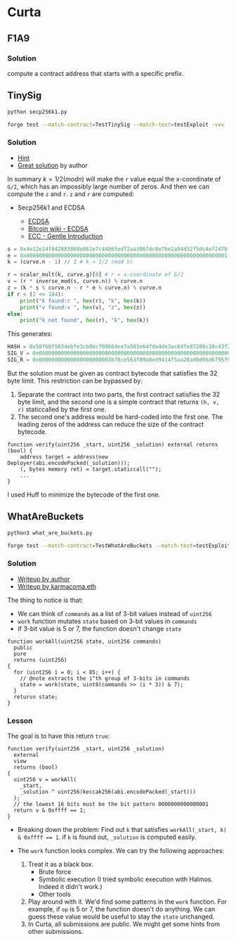 # Curta

## F1A9

### Solution

compute a contract address that starts with a specific prefix.

## TinySig

```bash
python secp256k1.py
```

```bash
forge test --match-contract=TestTinySig --match-test=testExploit -vvv
```

### Solution

- [Hint](https://twitter.com/0xkarmacoma/status/1637516925617192960?s=20)
- [Great solution](https://twitter.com/rileyholterhus/status/1637905710095933441?s=20) by author

In summary $k = 1/2 (mod n)$ will make the `r` value equal the x-coordinate of `G/2`, which has an impossibly large number of zeros. And then we can compute the `z` and `r`. `z` and `r` are computed:

- Secp256k1 and ECDSA

  - [ECDSA](https://onyb.gitbook.io/secp256k1-python/ecdsa)
  - [Bitcoin wiki - ECDSA](https://en.bitcoin.it/wiki/Elliptic_Curve_Digital_Signature_Algorithm)
  - [ECC - Gentle Introduction](https://github.com/andreacorbellini/ecc/tree/master)

```python secp256k1.py
s = 0x4e12e14f842803868e861e7c44865edf2aa30674c8e7be2a94d32f5dc4ef247b # In this case, TinySig.generate(solver) is `s`
e = 0x0000000000000000000000000000000000000000000000000000000000000001 # private key
k = (curve.n - 1) // 2 # k = 1/2 (mod n)

r = scalar_mult(k, curve.g)[0] # r = x-coordinate of G/2
v = (r * inverse_mod(s, curve.n)) % curve.n
z = (k * s % curve.n - r * e % curve.n) % curve.n
if r < (2 << 184):
    print("k found:r ", hex(r), "k", hex(k))
    print("v found:v ", hex(v), "z", hex(z))
else:
    print("k not found", hex(r), "k", hex(k))
```

This generates:

```python
HASH = 0x58f68f583debfe3cb8bcf08664ee7a503e64fda4de3ac6dfe87200c10c43f200 // z
SIG_V = 0x000000000000000000000000000000000000000000000000000000000000001c // 28 in decimal
SIG_R = 0x00000000000000000000003b78ce563f89a0ed9414f5aa28ad0d96d6795f9c63
```

But the solution must be given as contract bytecode that satisfies the 32 byte limit. This restriction can be bypassed by:

1.  Separate the contract into two parts, the first contract satisfies the 32 byte limit, and the second one is a simple contract that returns `(h, v, r)` staticcalled by the first one.
2.  The second one's address would be hard-coded into the first one. The leading zeros of the address can reduce the size of the contract bytecode.

```solidity
function verify(uint256 _start, uint256 _solution) external returns (bool) {
    address target = address(new Deployer(abi.encodePacked(_solution)));
    (, bytes memory ret) = target.staticcall("");
    ...
}
```

I used Huff to minimize the bytecode of the first one.

## WhatAreBuckets

```bash
python3 what_are_buckets.py
```

```bash
forge test --match-contract=TestWhatAreBuckets --match-test=testExploit -vvv
```

### Solution

- [Writeup by author](https://hackmd.io/@xNSnimr_Rk68TArjAjMQvw/HkypUNJW2)
- [Writeup by karmacoma.eth](https://karmacoma.notion.site/Curta-CTF-4-WhatAreBuckets-d936460e0bf143bf8bc3eeb0b6136757)

The thing to notice is that:

- We can think of `commands` as a list of 3-bit values instead of `uint256`
- `work` function mutates `state` based on 3-bit values in `commands`
- If 3-bit value is 5 or 7, the function doesn't change `state`

```solidity
function workAll(uint256 state, uint256 commands)
  public
  pure
  returns (uint256)
{
  for (uint256 i = 0; i < 85; i++) {
    // @note extracts the i^th group of 3-bits in commands
    state = work(state, uint8(commands >> (i * 3)) & 7);
  }
  retursn state;
}

```

### Lesson

The goal is to have this return `true`:

```solidity
function verify(uint256 _start, uint256 _solution)
  external
  view
  returns (bool)
{
  uint256 v = workAll(
    _start,
    _solution ^ uint256(keccak256(abi.encodePacked(_start)))
  );
  // the lowest 16 bits must be the bit pattern 0000000000000001
  return v & 0xffff == 1;
}

```

- Breaking down the problem: Find out `k` that satisfies `workAll(_start, k) & 0xffff == 1`. if `k` is found out, `_solution` is computed easily.

- The `work` function looks complex. We can try the following approaches:

  1. Treat it as a black box.
     - Brute force
     - Symbolic execution (I tried symbolic execution with Halmos. Indeed it didn't work.)
     - Other tools
  2. Play around with it. We'd find some patterns in the `work` function. For example, if `op` is 5 or 7, the function doesn't do anything. We can guess these value would be useful to stay the `state` unchanged.
  3. In Curta, all submissions are public. We might get some hints from other submissions.
